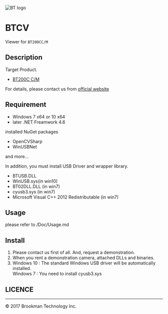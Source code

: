 ![BT logo](http://brookmantech.com/img/logo.png "logo")
# BTCV

Viewer for ``` BT200CC/M ```

## Description

Target Product.

* [BT200C C/M][bt200]

For details, please contact us from [official website][website]  

## Requirement

- Windows 7 x64 or 10 x64
- later .NET Freamwork 4.6

installed NuGet packages
 
- OpenCVSharp
- WinUSBNet

and more...

In addition, you must install USB Driver and wrapper library.

- BTUSB.DLL
- WinUSB.sys(in win10)
- BT02DLL.DLL (in win7)
- cyusb3.sys (in win7)
- Microsoft Visual C++ 2012 Redistributable (in win7)

## Usage

please refer to /Doc/Usage.md

## Install

1. Please contact us first of all. And, request a demonstration.
1. When you rent a demonstration camera, attached DLLs and binaries.
1. Windows 10 : The standard Windows USB driver will be automatically installed.  
  Windows 7 : You need to install cyusb3.sys

## LICENCE


*****  

© 2017 Brookman Technology Inc.

[website]: http://brookmantech.com/ "Brookman Technology"
[bt200]: http://brookmantech.com/ "Brookman Technology"
